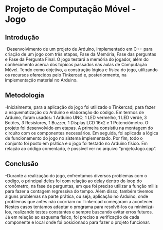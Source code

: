 # Projeto de Computação Móvel - Jogo

## Introdução
-Desenvolvimento de um projeto de Arduino, implementado em C++ para criação de um jogo com três etapas, Fase da Memória, Fase das perguntas e Fase da Pergunta Final. O jogo testará a memória do jogador, além do conhecimento acerca dos tópicos passados nas aulas de Computação Móvel. Tendo como objetivo, a construção lógica e física do jogo, utilizando os recursos oferecidos pelo Tinkercad e, posteriormente, na implementação material no Arduino.

## Metodologia
-Inicialmente, para a aplicação do jogo foi utilizado o Tinkercad, para fazer a esquematização do Arduino e elaboração do código. Em termos de Arduino, foram usados: 1 Arduino UNO, 1 LED vermelho, 1 LED verde, 3 Botões, 3 Resistores, 1 Buzzer, 1 Display LCD 16x2 e 1 Potenciômetro. O projeto foi desenvolvido em etapas. A primeira consistiu na montagem do circuito com os componentes necessários. Em seguida, foi aplicada a lógica de funcionamento do jogo no sistema implementado. Por fim, todo o conjunto foi posto em prática e o jogo foi testado no Arduino físico. Em relação ao código comentado, é possível ver no arquivo “projetoJogo.cpp”.

## Conclusão
-Durante a realização do jogo, enfrentamos diversos problemas com o código, o principal deles foi com relação ao delay dentro do loop do cronômetro, na fase de perguntas, em que foi preciso utilizar a função millis para fazer a contagem regressiva do tempo. Além disso, também tivemos alguns problemas na parte prática, ou seja, aplicação no Arduino, onde problemas que antes não ocorriam no Tinkercad começaram a acontecer. Nestes casos tentamos adaptar o programa para resolvê-los ou minimizá-los, realizando testes constantes e sempre buscando evitar erros futuros. Já em relação ao esquema físico, foi preciso a verificação de cada componente e local onde foi posicionado para fazer o projeto funcionar.